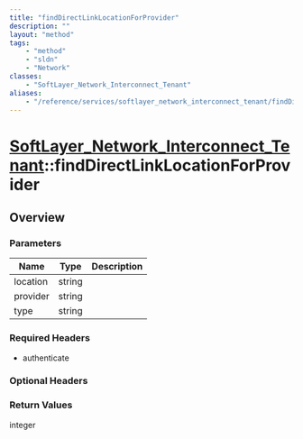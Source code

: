 ```yaml
---
title: "findDirectLinkLocationForProvider"
description: ""
layout: "method"
tags:
    - "method"
    - "sldn"
    - "Network"
classes:
    - "SoftLayer_Network_Interconnect_Tenant"
aliases:
    - "/reference/services/softlayer_network_interconnect_tenant/findDirectLinkLocationForProvider"
---
```

# [SoftLayer_Network_Interconnect_Tenant](/reference/services/SoftLayer_Network_Interconnect_Tenant)::findDirectLinkLocationForProvider




## Overview 


### Parameters 
|Name | Type | Description |
| --- | --- | --- |
|location| string| |
|provider| string| |
|type| string| |


### Required Headers
* authenticate

### Optional Headers

### Return Values
integer

